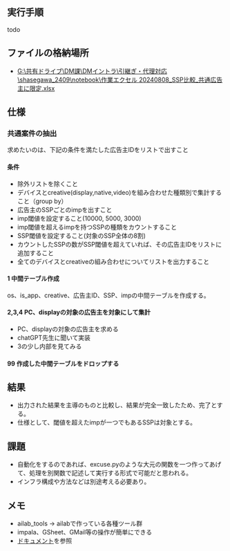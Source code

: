 ## 実行手順
todo

## ファイルの格納場所
- [G:\共有ドライブ\DM課\DMイントラ\引継ぎ・代理対応\shasegawa_2409\notebook\作業エクセル
20240808_SSP比較_共通広告主に限定.xlsx](https://docs.google.com/spreadsheets/d/1aiC7shaqKra6EEhbKIrei1HRaXUqjz44/edit?usp=drive_link&ouid=110042653407627959995&rtpof=true&sd=true)

## 仕様
### 共通案件の抽出
求めたいのは、下記の条件を満たした広告主IDをリストで出すこと
#### 条件
- 除外リストを除くこと
- デバイスとcreative(display,native,video)を組み合わせた種類別で集計すること（group by）
- 広告主のSSPごとのimpを出すこと
- imp閾値を設定すること(10000, 5000, 3000)
- imp閾値を超えるimpを持つSSPの種類をカウントすること
- SSP閾値を設定すること(対象のSSP全体の8割)
- カウントしたSSPの数がSSP閾値を超えていれば、その広告主IDをリストに追加すること
- 全てのデバイスとcreativeの組み合わせについてリストを出力すること

#### 1 中間テーブル作成
os、is_app、creative、広告主ID、SSP、impの中間テーブルを作成する。

#### 2,3,4 PC、displayの対象の広告主を対象にして集計
- PC、displayの対象の広告主を求める
- chatGPT先生に聞いて実装
- 3の少し内部を見てみる

#### 99 作成した中間テーブルをドロップする

## 結果
- 出力された結果を主導のものと比較し、結果が完全一致したため、完了とする。
- 仕様として、閾値を超えたimpが一つでもあるSSPは対象とする。

## 課題
- 自動化をするのであれば、excuse.pyのような大元の関数を一つ作ってあげて、処理を別関数で記述して実行する形式で可能だと思われる。
- インフラ構成や方法などは別途考える必要あり。

## メモ
  - ailab_tools → ailabで作っている各種ツール群
  - impala、GSheet、GMail等の操作が簡単にできる
  - [ドキュメント](https://s3-ap-northeast-1.amazonaws.com/ailab-smn-valis/ailab-tools/docs/html/index.html)を参照